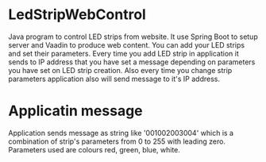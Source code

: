 # LedStripWebControl

Java program to control LED strips from website. It use Spring Boot to setup server and Vaadin to produce web content. You
can add your LED strips and set their parameters. Every time you add LED strip in application it sends to IP address that you have set
a message depending on parameters you have set on LED strip creation. Also every time you change strip parameters application also will
send message to it's IP address.

# Applicatin message
Application sends message as string like '001002003004' which is a combination of strip's parameters from 0 to 255 with leading zero.
Parameters used are colours red, green, blue, white.
